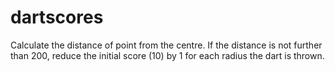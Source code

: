 # dartscores

Calculate the distance of point from the centre. If the distance is not further than 200, reduce the initial score (10) by 1 for each radius the dart is thrown.
